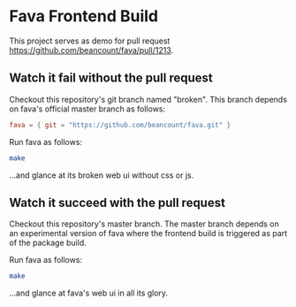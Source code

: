 # Fava Frontend Build

This project serves as demo for pull request https://github.com/beancount/fava/pull/1213.


## Watch it fail without the pull request

Checkout this repository's git branch named "broken". This branch depends on fava's official master branch as follows:

```toml
fava = { git = "https://github.com/beancount/fava.git" }
```

Run fava as follows:

```bash
make
```

...and glance at its broken web ui without css or js.



## Watch it succeed with the pull request

Checkout this repository's master branch. The master branch depends on an experimental version of fava where the frontend build is triggered as part of the package build.

Run fava as follows:

```bash
make
```

...and glance at fava's web ui in all its glory.
